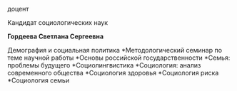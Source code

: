 доцент

Кандидат социологических наук

**Гордеева Светлана Сергеевна**

Демография и социальная политика
	*Методологический семинар по теме научной работы
	*Основы российской государственности
	*Семья: проблемы будущего
	*Социолингвистика
	*Социология: анализ современного общества
	*Социология здоровья
	*Социология риска
	*Социология семьи